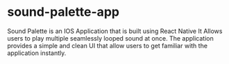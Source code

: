 # sound-palette-app
Sound Palette is an IOS Application that is built using React Native
It Allows users to play multiple seamlessly looped sound at once.
The application provides a simple and clean UI that allow users to get familiar with the application instantly.
